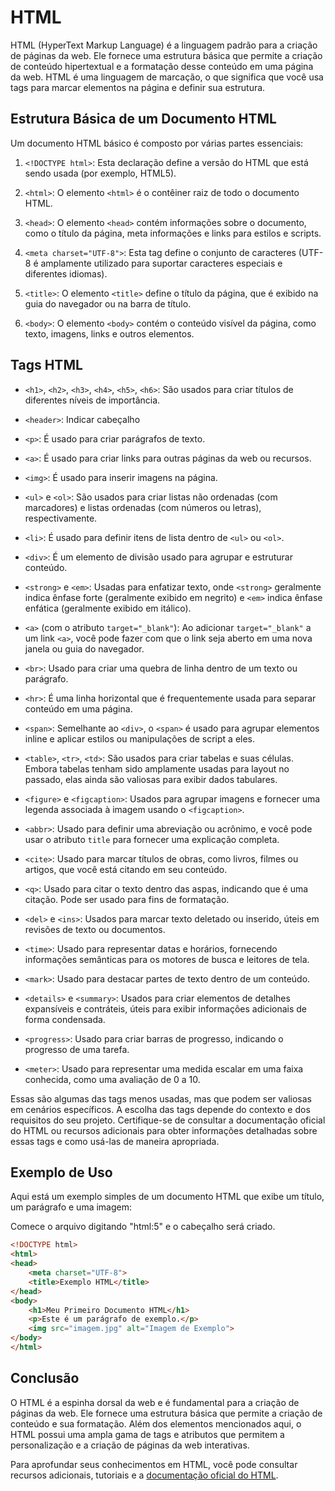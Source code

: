 # HTML

HTML (HyperText Markup Language) é a linguagem padrão para a criação de páginas da web. Ele fornece uma estrutura básica que permite a criação de conteúdo hipertextual e a formatação desse conteúdo em uma página da web. HTML é uma linguagem de marcação, o que significa que você usa tags para marcar elementos na página e definir sua estrutura.

## Estrutura Básica de um Documento HTML

Um documento HTML básico é composto por várias partes essenciais:

1. `<!DOCTYPE html>`: Esta declaração define a versão do HTML que está sendo usada (por exemplo, HTML5).

2. `<html>`: O elemento `<html>` é o contêiner raiz de todo o documento HTML.

3. `<head>`: O elemento `<head>` contém informações sobre o documento, como o título da página, meta informações e links para estilos e scripts.

4. `<meta charset="UTF-8">`: Esta tag define o conjunto de caracteres (UTF-8 é amplamente utilizado para suportar caracteres especiais e diferentes idiomas).

5. `<title>`: O elemento `<title>` define o título da página, que é exibido na guia do navegador ou na barra de título.

6. `<body>`: O elemento `<body>` contém o conteúdo visível da página, como texto, imagens, links e outros elementos.

## Tags HTML

- `<h1>`, `<h2>`, `<h3>`, `<h4>`, `<h5>`, `<h6>`: São usados para criar títulos de diferentes níveis de importância.

- `<header>`: Indicar cabeçalho

- `<p>`: É usado para criar parágrafos de texto.

- `<a>`: É usado para criar links para outras páginas da web ou recursos.

- `<img>`: É usado para inserir imagens na página.

- `<ul>` e `<ol>`: São usados para criar listas não ordenadas (com marcadores) e listas ordenadas (com números ou letras), respectivamente.

- `<li>`: É usado para definir itens de lista dentro de `<ul>` ou `<ol>`.

- `<div>`: É um elemento de divisão usado para agrupar e estruturar conteúdo.

- `<strong>` e `<em>`: Usadas para enfatizar texto, onde `<strong>` geralmente indica ênfase forte (geralmente exibido em negrito) e `<em>` indica ênfase enfática (geralmente exibido em itálico).

- `<a>` (com o atributo `target="_blank"`): Ao adicionar `target="_blank"` a um link `<a>`, você pode fazer com que o link seja aberto em uma nova janela ou guia do navegador.

- `<br>`: Usado para criar uma quebra de linha dentro de um texto ou parágrafo.

- `<hr>`: É uma linha horizontal que é frequentemente usada para separar conteúdo em uma página.

- `<span>`: Semelhante ao `<div>`, o `<span>` é usado para agrupar elementos inline e aplicar estilos ou manipulações de script a eles.

- `<table>`, `<tr>`, `<td>`: São usados para criar tabelas e suas células. Embora tabelas tenham sido amplamente usadas para layout no passado, elas ainda são valiosas para exibir dados tabulares.

- `<figure>` e `<figcaption>`: Usados para agrupar imagens e fornecer uma legenda associada à imagem usando o `<figcaption>`.

- `<abbr>`: Usado para definir uma abreviação ou acrônimo, e você pode usar o atributo `title` para fornecer uma explicação completa.

- `<cite>`: Usado para marcar títulos de obras, como livros, filmes ou artigos, que você está citando em seu conteúdo.

- `<q>`: Usado para citar o texto dentro das aspas, indicando que é uma citação. Pode ser usado para fins de formatação.

- `<del>` e `<ins>`: Usados para marcar texto deletado ou inserido, úteis em revisões de texto ou documentos.

- `<time>`: Usado para representar datas e horários, fornecendo informações semânticas para os motores de busca e leitores de tela.

- `<mark>`: Usado para destacar partes de texto dentro de um conteúdo.

- `<details>` e `<summary>`: Usados para criar elementos de detalhes expansíveis e contráteis, úteis para exibir informações adicionais de forma condensada.

- `<progress>`: Usado para criar barras de progresso, indicando o progresso de uma tarefa.

- `<meter>`: Usado para representar uma medida escalar em uma faixa conhecida, como uma avaliação de 0 a 10.

Essas são algumas das tags menos usadas, mas que podem ser valiosas em cenários específicos. A escolha das tags depende do contexto e dos requisitos do seu projeto. Certifique-se de consultar a documentação oficial do HTML ou recursos adicionais para obter informações detalhadas sobre essas tags e como usá-las de maneira apropriada.

## Exemplo de Uso

Aqui está um exemplo simples de um documento HTML que exibe um título, um parágrafo e uma imagem:

Comece o arquivo digitando "html:5" e o cabeçalho será criado.

```html
<!DOCTYPE html>
<html>
<head>
    <meta charset="UTF-8">
    <title>Exemplo HTML</title>
</head>
<body>
    <h1>Meu Primeiro Documento HTML</h1>
    <p>Este é um parágrafo de exemplo.</p>
    <img src="imagem.jpg" alt="Imagem de Exemplo">
</body>
</html>
```

## Conclusão

O HTML é a espinha dorsal da web e é fundamental para a criação de páginas da web. Ele fornece uma estrutura básica que permite a criação de conteúdo e sua formatação. Além dos elementos mencionados aqui, o HTML possui uma ampla gama de tags e atributos que permitem a personalização e a criação de páginas da web interativas.

Para aprofundar seus conhecimentos em HTML, você pode consultar recursos adicionais, tutoriais e a [documentação oficial do HTML](https://developer.mozilla.org/pt-BR/docs/Web/HTML).